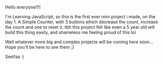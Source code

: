 Hello everyone!!!!

I'm Learning JavaScript, so this is the first ever mini project i made, on the day 1.
A Simple Counter, with 3 buttons which decrease the count, increase the count and one to reset it.
tbh this project felt like even a 5 year old will build this thing easily, and shameless me feeling proud of this lol

Well whatever more big and complex projects will be coming here soon...
Hope you'll be here to see them ;}

SeeYaa :)
